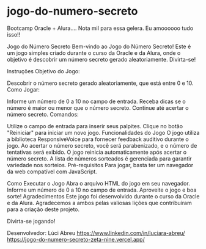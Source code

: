 # jogo-do-numero-secreto
Bootcamp Oracle + Alura.... Nota mil para essa gelera. Eu amoooooo tudo isso!! 


Jogo do Número Secreto
Bem-vindo ao Jogo do Número Secreto! Este é um jogo simples criado durante o curso da Oracle e da Alura, onde o objetivo é descobrir um número secreto gerado aleatoriamente. Divirta-se!

Instruções
Objetivo do Jogo:

Descobrir o número secreto gerado aleatoriamente, que está entre 0 e 10.
Como Jogar:

Informe um número de 0 a 10 no campo de entrada.
Receba dicas se o número é maior ou menor que o número secreto.
Continue até acertar o número secreto.
Comandos:

Utilize o campo de entrada para inserir seus palpites.
Clique no botão "Reiniciar" para iniciar um novo jogo.
Funcionalidades do Jogo
O jogo utiliza a biblioteca ResponsiveVoice para fornecer feedback auditivo durante o jogo.
Ao acertar o número secreto, você será parabenizado, e o número de tentativas será exibido.
O jogo reinicia automaticamente após acertar o número secreto.
A lista de números sorteados é gerenciada para garantir variedade nos sorteios.
Pré-requisitos
Para jogar, basta ter um navegador da web compatível com JavaScript.

Como Executar o Jogo
Abra o arquivo HTML do jogo em seu navegador.
Informe um número de 0 a 10 no campo de entrada.
Aproveite o jogo e boa sorte!
Agradecimentos
Este jogo foi desenvolvido durante o curso da Oracle e da Alura. Agradecemos a ambos pelas valiosas lições que contribuíram para a criação deste projeto.

Divirta-se jogando!


Desenvolvedor: Lúci Abreu
https://www.linkedin.com/in/luciara-abreu/
https://jogo-do-numero-secreto-zeta-nine.vercel.app/
